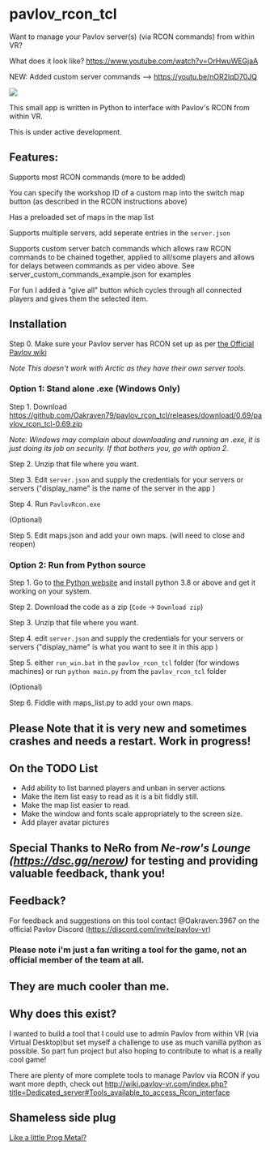 # pavlov_rcon_tcl
Want to manage your Pavlov server(s) (via RCON commands) from within VR?

What does it look like? https://www.youtube.com/watch?v=OrHwuWEGjaA

NEW: Added custom server commands -->  https://youtu.be/nOR2lqD70JQ

<img src="http://www.greatleapskyward.com/pavlov_rcon.jpg" />

This small app is written in Python to interface with Pavlov's RCON from within VR.

This is under active development.


## Features:

Supports most RCON commands (more to be added)

You can specify the workshop ID of a custom map into the switch map button (as described in the RCON instructions above)

Has a preloaded set of maps in the map list

Supports multiple servers, add seperate entries in the `server.json`

Supports custom server batch commands which allows raw RCON commands to be chained together, applied to all/some players and allows for delays between commands as per video above. See server_custom_commands_example.json for examples 

For fun I added a "give all" button which cycles through all connected players and gives them the selected item.


## Installation
Step 0. Make sure your Pavlov server has RCON set up as per [the Official Pavlov wiki](http://wiki.pavlov-vr.com/index.php?title=Dedicated_server#Rcon_Overview_and_Commands) 

_Note This doesn't work with Arctic as they have their own server tools._

### Option 1:  Stand alone .exe (Windows Only)

Step 1. Download https://github.com/Oakraven79/pavlov_rcon_tcl/releases/download/0.69/pavlov_rcon_tcl-0.69.zip

_Note: Windows may complain about downloading and running an .exe, it is just doing its job on security. If that bothers you, go with option 2._

Step 2. Unzip that file where you want.

Step 3. Edit `server.json` and supply the credentials for your servers or servers ("display_name" is the name of the server in the app )

Step 4. Run `PavlovRcon.exe`

(Optional)

Step 5. Edit maps.json and add your own maps. (will need to close and reopen) 

### Option 2: Run from Python source

Step 1. Go to [the Python website](http://www.python.org/downloads/) and install python 3.8 or above and get it working on your system. 

Step 2. Download the code as a zip (`Code` -> `Download zip`)

Step 3. Unzip that file where you want.

Step 4. edit `server.json` and supply the credentials for your servers or servers ("display_name" is what you want to see it in this app )

Step 5. either `run_win.bat` in the `pavlov_rcon_tcl` folder (for windows machines) or run `python main.py` from the `pavlov_rcon_tcl` folder 

(Optional)

Step 6. Fiddle with maps_list.py to add your own maps.  

## Please Note that it is very new and sometimes crashes and needs a restart. Work in progress! 


## On the TODO List 

- Add ability to list banned players and unban in server actions
- Make the item list easy to read as it is a bit fiddly still. 
- Make the map list easier to read.
- Make the window and fonts scale appropriately to the screen size. 
- Add player avatar pictures

## Special Thanks to NeRo from _Ne-row's Lounge (https://dsc.gg/nerow)_ for testing and providing valuable feedback, thank you!


## Feedback?

For feedback and suggestions on this tool contact @Oakraven:3967 on the official Pavlov Discord (https://discord.com/invite/pavlov-vr)

### Please note i'm just a fan writing a tool for the game, not an official member of the team at all. 
## They are much cooler than me.

## Why does this exist?
I wanted to build a tool that I could use to admin Pavlov from within VR (via Virtual Desktop)but set myself a challenge to use as much vanilla python as possible. So part fun project but also hoping to contribute to what is a really cool game!

There are plenty of more complete tools to manage Pavlov via RCON if you want more depth, check out http://wiki.pavlov-vr.com/index.php?title=Dedicated_server#Tools_available_to_access_Rcon_interface


## Shameless side plug

[Like a little Prog Metal?](https://www.youtube.com/watch?v=y9Np_gOwjeI)